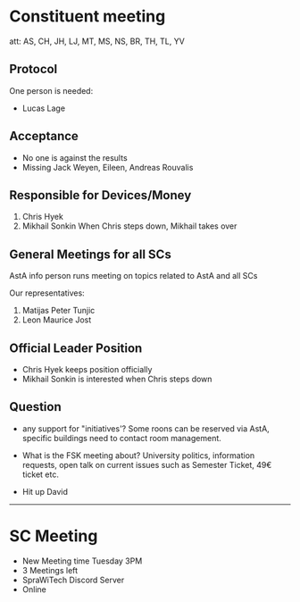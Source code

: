 # Constituent meeting
att: AS, CH, JH, LJ, MT, MS, NS, BR, TH, TL, YV

## Protocol
One person is needed:
- Lucas Lage

## Acceptance
- No one is against the results
- Missing Jack Weyen,  Eileen, Andreas Rouvalis

## Responsible for Devices/Money

1. Chris Hyek
2. Mikhail Sonkin
When Chris steps down, Mikhail takes over

## General Meetings for all SCs

AstA info person runs meeting on topics related to AstA and all SCs

Our representatives:
1. Matijas Peter Tunjic
2. Leon Maurice Jost

## Official Leader Position

- Chris Hyek keeps position officially
- Mikhail Sonkin is interested when Chris steps down

## Question

- any support for "initiatives'?
Some roons can be reserved via AstA, specific buildings need to contact room management.

- What is the FSK meeting about?
University politics, information requests, open talk on current issues such as Semester Ticket, 49€ ticket etc.

- Hit up David

---------------------------------------------------------
# SC Meeting

- New Meeting time Tuesday 3PM
- 3 Meetings left
- SpraWiTech Discord Server
- Online


